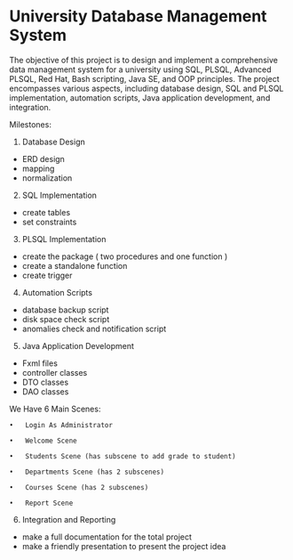 # University Database Management System
The objective of this project is to design and implement a comprehensive data management system for a university using SQL, PLSQL, Advanced PLSQL, Red Hat, Bash scripting, Java SE, and OOP principles. The project encompasses various aspects, including database design, SQL and PLSQL implementation, automation scripts, Java application development, and integration.

Milestones:
1.	Database Design
   - ERD design
   - mapping
   - normalization
     
2.	SQL Implementation
   - create tables
   - set constraints
     
3.	PLSQL Implementation
   - create the package ( two procedures and one function )
   - create a standalone function
   - create trigger
     
4.	Automation Scripts
   - database backup script
   - disk space check script
   - anomalies check and notification script
     
5.	Java Application Development
   - Fxml files
   - controller classes
   - DTO classes
   - DAO classes
     
  We Have 6 Main Scenes:

    •	Login As Administrator 

    •	Welcome Scene 

    •	Students Scene (has subscene to add grade to student)

    •	Departments Scene (has 2 subscenes)

    •	Courses Scene (has 2 subscenes)

    •	Report Scene 

6.	Integration and Reporting
   - make a full documentation for the total project
   - make a friendly presentation to present the project idea
